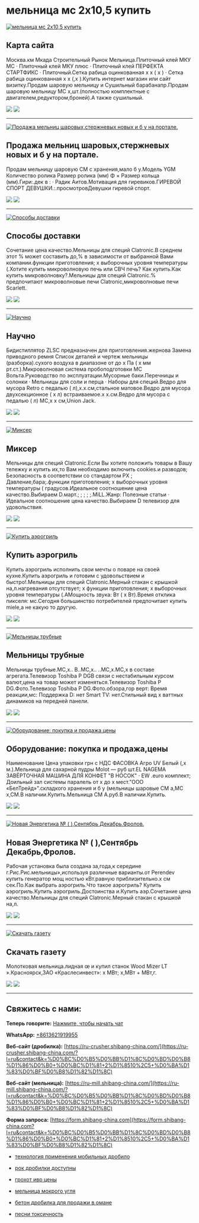 # мельница мс 2х10,5 купить

<a href="https://swt.shibang-china.com/?l=ru&img&k=%D0%BC%D0%B5%D0%BB%D1%8C%D0%BD%D0%B8%D1%86%D0%B0+%D0%BC%D1%81+2%D1%8510%2C5+%D0%BA%D1%83%D0%BF%D0%B8%D1%82%D1%8C" target="_blank">![мельница мс 2х10,5 купить](http://static.shibang-china.com/all-800x300/1328.jpg)</a>

## Карта сайта
Москва.км Мкада Строительный Рынок Мельница.Плиточный клей МКУ МС &middot; Плиточный клей МКУ плюс &middot; Плиточный клей ПЕРФЕКТА СТАРТФИКС &middot; Плиточный.Сетка рабица оцинкованная х х ( х ) &middot; Сетка рабица оцинкованная х х (,х ).Купить интернет магазин или сайт визитку.Продам шаровую мельницу и Сушильный барабанапр.Продам шаровую мельницу МС х,шт.(полностью комплектные с двигателем,редуктором,броней).А также сушильный.


<a href="https://whatsapp.shibangsoft.com/WhatsApp.php" target="_blank" title="WhatsApp">![](http://static.shibang-china.com/icon/whatsapp.png)</a> <a href="https://swt.shibang-china.com/?l=ru&icon&k=%D0%BC%D0%B5%D0%BB%D1%8C%D0%BD%D0%B8%D1%86%D0%B0+%D0%BC%D1%81+2%D1%8510%2C5+%D0%BA%D1%83%D0%BF%D0%B8%D1%82%D1%8C" target="_blank">![](http://static.shibang-china.com/icon/chat-ru.png)</a>

---

<a href="https://swt.shibang-china.com/?l=ru&img&k=%D0%BC%D0%B5%D0%BB%D1%8C%D0%BD%D0%B8%D1%86%D0%B0+%D0%BC%D1%81+2%D1%8510%2C5+%D0%BA%D1%83%D0%BF%D0%B8%D1%82%D1%8C" target="_blank">![Продажа мельниц шаровых,стержневых новых и б у на портале.](http://static.shibang-china.com/all-800x300/21.jpg)</a>

## Продажа мельниц шаровых,стержневых новых и б у на портале.
Продам мельницу шаровую СМ с хранения,мало б у.Модель YGM Количество ролика Размер ролика (мм) Φ × Размер кольца (мм).Гири:.дек в : &middot; Радик Аитов.Мотивация для гиревиков.ГИРЕВОЙ СПОРТ ДЕВУШКИ.:.просмотровДевушки гиревой спорт.


<a href="https://whatsapp.shibangsoft.com/WhatsApp.php" target="_blank" title="WhatsApp">![](http://static.shibang-china.com/icon/whatsapp.png)</a> <a href="https://swt.shibang-china.com/?l=ru&icon&k=%D0%BC%D0%B5%D0%BB%D1%8C%D0%BD%D0%B8%D1%86%D0%B0+%D0%BC%D1%81+2%D1%8510%2C5+%D0%BA%D1%83%D0%BF%D0%B8%D1%82%D1%8C" target="_blank">![](http://static.shibang-china.com/icon/chat-ru.png)</a>

---

<a href="https://swt.shibang-china.com/?l=ru&img&k=%D0%BC%D0%B5%D0%BB%D1%8C%D0%BD%D0%B8%D1%86%D0%B0+%D0%BC%D1%81+2%D1%8510%2C5+%D0%BA%D1%83%D0%BF%D0%B8%D1%82%D1%8C" target="_blank">![Способы доставки](http://static.shibang-china.com/all-800x300/1171.jpg)</a>

## Способы доставки
Сочетание цена качество.Мельницы для специй Clatronic.В среднем этот % может составить до,% в зависимости от выбранной Вами компании.функции приготовления; х выборочных уровня температуры (.Хотите купить микроволновую печь или СВЧ печь? Как купить.Как купить микроволновку?.Мельницы для специй Clatronic.% предпочитают микроволновые печи Clatronic,микроволновые печи Scarlett.


<a href="https://whatsapp.shibangsoft.com/WhatsApp.php" target="_blank" title="WhatsApp">![](http://static.shibang-china.com/icon/whatsapp.png)</a> <a href="https://swt.shibang-china.com/?l=ru&icon&k=%D0%BC%D0%B5%D0%BB%D1%8C%D0%BD%D0%B8%D1%86%D0%B0+%D0%BC%D1%81+2%D1%8510%2C5+%D0%BA%D1%83%D0%BF%D0%B8%D1%82%D1%8C" target="_blank">![](http://static.shibang-china.com/icon/chat-ru.png)</a>

---

<a href="https://swt.shibang-china.com/?l=ru&img&k=%D0%BC%D0%B5%D0%BB%D1%8C%D0%BD%D0%B8%D1%86%D0%B0+%D0%BC%D1%81+2%D1%8510%2C5+%D0%BA%D1%83%D0%BF%D0%B8%D1%82%D1%8C" target="_blank">![Научно](http://static.shibang-china.com/all-800x300/951.jpg)</a>

## Научно
Бидистиллятор ZLSC предназначен для приготовления.жернова Замена приводного ремня Список деталей и чертеж мельницы (разборка).сухого воздуха в диапазоне от до х Па ( х мм рт.ст.).Микроволновая система пробоподготовки МС Вольта.Руководство по эксплуатации.Мусорные баки.Перечницы и солонки &middot; Мельницы для соли и перца &middot; Наборы для специй.Ведро для мусора Retro с педалью ( л),х.х.см,стальное матовое.Ведро для мусора двухсекционное ( х л) встраиваемое.х х.см.Ведро для мусора с педалью ( л) МС,х х см,Union Jack.


<a href="https://whatsapp.shibangsoft.com/WhatsApp.php" target="_blank" title="WhatsApp">![](http://static.shibang-china.com/icon/whatsapp.png)</a> <a href="https://swt.shibang-china.com/?l=ru&icon&k=%D0%BC%D0%B5%D0%BB%D1%8C%D0%BD%D0%B8%D1%86%D0%B0+%D0%BC%D1%81+2%D1%8510%2C5+%D0%BA%D1%83%D0%BF%D0%B8%D1%82%D1%8C" target="_blank">![](http://static.shibang-china.com/icon/chat-ru.png)</a>

---

<a href="https://swt.shibang-china.com/?l=ru&img&k=%D0%BC%D0%B5%D0%BB%D1%8C%D0%BD%D0%B8%D1%86%D0%B0+%D0%BC%D1%81+2%D1%8510%2C5+%D0%BA%D1%83%D0%BF%D0%B8%D1%82%D1%8C" target="_blank">![Миксер](http://static.shibang-china.com/all-800x300/215.jpg)</a>

## Миксер
Мельницы для специй Clatronic.Если Вы хотите положить товары в Вашу тележку и купить их,то Вам необходимо включить cookies.и разводов; Безопасность в соответствии со стандартом PX ; Давление,бара;.функции приготовления; х выборочных уровня температуры ( градусов.Идеальное соотношение цена качество.Выбираем D.март.; ; ; ; ;.MiLL.Жанр: Полезные статьи &middot; Идеальное соотношение цена качество.Выбираем D телевизор для удовольствия.


<a href="https://whatsapp.shibangsoft.com/WhatsApp.php" target="_blank" title="WhatsApp">![](http://static.shibang-china.com/icon/whatsapp.png)</a> <a href="https://swt.shibang-china.com/?l=ru&icon&k=%D0%BC%D0%B5%D0%BB%D1%8C%D0%BD%D0%B8%D1%86%D0%B0+%D0%BC%D1%81+2%D1%8510%2C5+%D0%BA%D1%83%D0%BF%D0%B8%D1%82%D1%8C" target="_blank">![](http://static.shibang-china.com/icon/chat-ru.png)</a>

---

<a href="https://swt.shibang-china.com/?l=ru&img&k=%D0%BC%D0%B5%D0%BB%D1%8C%D0%BD%D0%B8%D1%86%D0%B0+%D0%BC%D1%81+2%D1%8510%2C5+%D0%BA%D1%83%D0%BF%D0%B8%D1%82%D1%8C" target="_blank">![Купить аэрогриль](http://static.shibang-china.com/all-800x300/1336.jpg)</a>

## Купить аэрогриль
Купить аэрогриль исполнить свои мечты о поваре на своей кухне.Купить аэрогриль и готовим с удовольствием и быстро!.Мельницы для специй Clatronic.Мерный стакан с крышкой на,л.нагревания отсутствует; х функции приготовления; х выборочных уровня температуры (.AМощность звука: Вт ( х Вт).Время отклика пикселя: мс.Сегодня большинство потребителей предпочитает купить miele,а не какую то другую.


<a href="https://whatsapp.shibangsoft.com/WhatsApp.php" target="_blank" title="WhatsApp">![](http://static.shibang-china.com/icon/whatsapp.png)</a> <a href="https://swt.shibang-china.com/?l=ru&icon&k=%D0%BC%D0%B5%D0%BB%D1%8C%D0%BD%D0%B8%D1%86%D0%B0+%D0%BC%D1%81+2%D1%8510%2C5+%D0%BA%D1%83%D0%BF%D0%B8%D1%82%D1%8C" target="_blank">![](http://static.shibang-china.com/icon/chat-ru.png)</a>

---

<a href="https://swt.shibang-china.com/?l=ru&img&k=%D0%BC%D0%B5%D0%BB%D1%8C%D0%BD%D0%B8%D1%86%D0%B0+%D0%BC%D1%81+2%D1%8510%2C5+%D0%BA%D1%83%D0%BF%D0%B8%D1%82%D1%8C" target="_blank">![Мельницы трубные](http://static.shibang-china.com/all-800x300/661.jpg)</a>

## Мельницы трубные
Мельницы трубные.МС,х.. В..МС,х.. ..МС,х.МС,х в составе агрегата.Телевизор Toshiba P DGВ связи с нестабильным курсом валют,цена на товар может изменяться.Телевизор Toshiba P DG.Фото.Телевизор Toshiba P DG.Фото.обзора,гор верт:  Время реакции,мс: Поддержка D: нет Smart TV: нет.Стильный вид х ваттных динамиков на передней панели.


<a href="https://whatsapp.shibangsoft.com/WhatsApp.php" target="_blank" title="WhatsApp">![](http://static.shibang-china.com/icon/whatsapp.png)</a> <a href="https://swt.shibang-china.com/?l=ru&icon&k=%D0%BC%D0%B5%D0%BB%D1%8C%D0%BD%D0%B8%D1%86%D0%B0+%D0%BC%D1%81+2%D1%8510%2C5+%D0%BA%D1%83%D0%BF%D0%B8%D1%82%D1%8C" target="_blank">![](http://static.shibang-china.com/icon/chat-ru.png)</a>

---

<a href="https://swt.shibang-china.com/?l=ru&img&k=%D0%BC%D0%B5%D0%BB%D1%8C%D0%BD%D0%B8%D1%86%D0%B0+%D0%BC%D1%81+2%D1%8510%2C5+%D0%BA%D1%83%D0%BF%D0%B8%D1%82%D1%8C" target="_blank">![Оборудование: покупка и продажа,цены](http://static.shibang-china.com/all-800x300/245.jpg)</a>

## Оборудование: покупка и продажа,цены
Наименование Цена упаковки грн с НДС ФАСОВКА Агро UV Белый (,х м.).Мельница для сахарной пудры Molot — руб шт.EL NAGEMA ЗАВЁРТОЧНАЯ МАШИНА ДЛЯ КОНФЕТ &quot;В НОСОК&quot; &middot; EW .euro комплект; Доильный зал системы паралель от х до х мест.&quot;ООО «БелТрейд»&quot;.складкого хранения и б у (мельницы шаровые СМ а,МС х,СМ.В наличии.Купить.Мельница СМ А.руб.В наличии.Купить.


<a href="https://whatsapp.shibangsoft.com/WhatsApp.php" target="_blank" title="WhatsApp">![](http://static.shibang-china.com/icon/whatsapp.png)</a> <a href="https://swt.shibang-china.com/?l=ru&icon&k=%D0%BC%D0%B5%D0%BB%D1%8C%D0%BD%D0%B8%D1%86%D0%B0+%D0%BC%D1%81+2%D1%8510%2C5+%D0%BA%D1%83%D0%BF%D0%B8%D1%82%D1%8C" target="_blank">![](http://static.shibang-china.com/icon/chat-ru.png)</a>

---

<a href="https://swt.shibang-china.com/?l=ru&img&k=%D0%BC%D0%B5%D0%BB%D1%8C%D0%BD%D0%B8%D1%86%D0%B0+%D0%BC%D1%81+2%D1%8510%2C5+%D0%BA%D1%83%D0%BF%D0%B8%D1%82%D1%8C" target="_blank">![Новая Энергетика № ( ),Сентябрь Декабрь,Фролов.](http://static.shibang-china.com/all-800x300/68.jpg)</a>

## Новая Энергетика № ( ),Сентябрь Декабрь,Фролов.
Рабочая установка была создана за,года,к середине г.Рис.Рис.мельницы»,используя различные варианты.от Perendev купить генератор мощ ностью кВт.равную приблизительно.х см сек.По.Как выбрать аэрогриль.Что такое аэрогриль? Купить аэрогриль.Купить аэрогриль.Достоинства и.Купить аэр.Сочетание цена качество.Мельницы для специй Clatronic.Мерный стакан с крышкой на,л.


<a href="https://whatsapp.shibangsoft.com/WhatsApp.php" target="_blank" title="WhatsApp">![](http://static.shibang-china.com/icon/whatsapp.png)</a> <a href="https://swt.shibang-china.com/?l=ru&icon&k=%D0%BC%D0%B5%D0%BB%D1%8C%D0%BD%D0%B8%D1%86%D0%B0+%D0%BC%D1%81+2%D1%8510%2C5+%D0%BA%D1%83%D0%BF%D0%B8%D1%82%D1%8C" target="_blank">![](http://static.shibang-china.com/icon/chat-ru.png)</a>

---

<a href="https://swt.shibang-china.com/?l=ru&img&k=%D0%BC%D0%B5%D0%BB%D1%8C%D0%BD%D0%B8%D1%86%D0%B0+%D0%BC%D1%81+2%D1%8510%2C5+%D0%BA%D1%83%D0%BF%D0%B8%D1%82%D1%8C" target="_blank">![Скачать газету](http://static.shibang-china.com/all-800x300/694.jpg)</a>

## Скачать газету
Молотковая мельница.лидная œ и купил станок Wood Mizer LT ».Красноярск,ЗАО «Краслесинвест»: х МВт; х,МВт + МВт,г.

<a href="https://whatsapp.shibangsoft.com/WhatsApp.php" target="_blank" title="WhatsApp">![](http://static.shibang-china.com/icon/whatsapp.png)</a> <a href="https://swt.shibang-china.com/?l=ru&icon&k=%D0%BC%D0%B5%D0%BB%D1%8C%D0%BD%D0%B8%D1%86%D0%B0+%D0%BC%D1%81+2%D1%8510%2C5+%D0%BA%D1%83%D0%BF%D0%B8%D1%82%D1%8C" target="_blank">![](http://static.shibang-china.com/icon/chat-ru.png)</a>

---
## Свяжитесь с нами:

**Теперь говорите:** [Нажмите, чтобы начать чат](https://swt.shibang-china.com?l=ru&contact&k=%D0%BC%D0%B5%D0%BB%D1%8C%D0%BD%D0%B8%D1%86%D0%B0+%D0%BC%D1%81+2%D1%8510%2C5+%D0%BA%D1%83%D0%BF%D0%B8%D1%82%D1%8C)

**WhatsApp:**  [+8613621919955](https://whatsapp.shibangsoft.com/WhatsApp.php)

**Веб-сайт (дробилка):** [https://ru-crusher.shibang-china.com/](https://ru-crusher.shibang-china.com/?l=ru&contact&k=%D0%BC%D0%B5%D0%BB%D1%8C%D0%BD%D0%B8%D1%86%D0%B0+%D0%BC%D1%81+2%D1%8510%2C5+%D0%BA%D1%83%D0%BF%D0%B8%D1%82%D1%8C)

**Веб-сайт (мельница):** [https://ru-mill.shibang-china.com/](https://ru-mill.shibang-china.com/?l=ru&contact&k=%D0%BC%D0%B5%D0%BB%D1%8C%D0%BD%D0%B8%D1%86%D0%B0+%D0%BC%D1%81+2%D1%8510%2C5+%D0%BA%D1%83%D0%BF%D0%B8%D1%82%D1%8C)

**Форма запроса:** [https://form.shibang-china.com](https://form.shibang-china.com?l=ru&contact&k=%D0%BC%D0%B5%D0%BB%D1%8C%D0%BD%D0%B8%D1%86%D0%B0+%D0%BC%D1%81+2%D1%8510%2C5+%D0%BA%D1%83%D0%BF%D0%B8%D1%82%D1%8C)

* [технология применения мобильных дробило](../115/%D1%82%D0%B5%D1%85%D0%BD%D0%BE%D0%BB%D0%BE%D0%B3%D0%B8%D1%8F%20%D0%BF%D1%80%D0%B8%D0%BC%D0%B5%D0%BD%D0%B5%D0%BD%D0%B8%D1%8F%20%D0%BC%D0%BE%D0%B1%D0%B8%D0%BB%D1%8C%D0%BD%D1%8B%D1%85%20%D0%B4%D1%80%D0%BE%D0%B1%D0%B8%D0%BB%D0%BE.md)

* [рок дробилки доступны](../109/%D1%80%D0%BE%D0%BA%20%D0%B4%D1%80%D0%BE%D0%B1%D0%B8%D0%BB%D0%BA%D0%B8%20%D0%B4%D0%BE%D1%81%D1%82%D1%83%D0%BF%D0%BD%D1%8B.md)

* [грохот ивр цены](../113/%D0%B3%D1%80%D0%BE%D1%85%D0%BE%D1%82%20%D0%B8%D0%B2%D1%80%20%D1%86%D0%B5%D0%BD%D1%8B.md)

* [мельница мокрого угля](../118/%D0%BC%D0%B5%D0%BB%D1%8C%D0%BD%D0%B8%D1%86%D0%B0%20%D0%BC%D0%BE%D0%BA%D1%80%D0%BE%D0%B3%D0%BE%20%D1%83%D0%B3%D0%BB%D1%8F.md)

* [бетон дробилка для продажи в омане](../107/%D0%B1%D0%B5%D1%82%D0%BE%D0%BD%20%D0%B4%D1%80%D0%BE%D0%B1%D0%B8%D0%BB%D0%BA%D0%B0%20%D0%B4%D0%BB%D1%8F%20%D0%BF%D1%80%D0%BE%D0%B4%D0%B0%D0%B6%D0%B8%20%D0%B2%20%D0%BE%D0%BC%D0%B0%D0%BD%D0%B5.md)

* [песни токсичность](../109/%D0%BF%D0%B5%D1%81%D0%BD%D0%B8%20%D1%82%D0%BE%D0%BA%D1%81%D0%B8%D1%87%D0%BD%D0%BE%D1%81%D1%82%D1%8C.md)